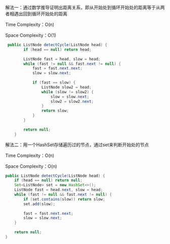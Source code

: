 





解法一：通过数学推导证明出距离关系，即从开始处到循环开始处的距离等于从两者相遇出回到循环开始处的距离

Time Complexity：O(n)

Space Complexity：O(1)

```java
 public ListNode detectCycle(ListNode head) {
        if (head == null) return head;
        
        ListNode fast = head, slow = head;
        while (fast != null && fast.next != null) {
            fast = fast.next.next;
            slow = slow.next;
            
            if (fast == slow) {
                ListNode slow2 = head;
                while (slow != slow2) {
                    slow = slow.next;
                    slow2 = slow2.next;
                }
                return slow;
            }
        }
        
        return null;
    }
```

解法二：用一个HashSet存储遍历过的节点，通过set来判断开始处的节点

Time Complexity：O(n)

Space Complexity：O(n)        

```java
public ListNode detectCycle(ListNode head) {
	if (head == null) return null;
	Set<ListNode> set = new HashSet<>();
    ListNode fast = head.next, slow = head;
    while (fast != null && fast.next != null) {
        if (set.contains(slow)) return slow;
        set.add(slow);
        
        fast = fast.next.next;
        slow = slow.next;
    }
    
    return null;
}
```